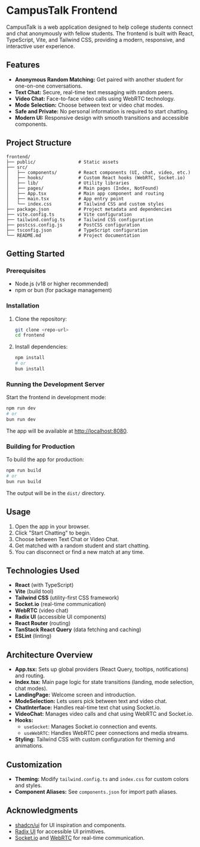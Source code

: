 # CampusTalk Frontend

CampusTalk is a web application designed to help college students connect and chat anonymously with fellow students. The frontend is built with React, TypeScript, Vite, and Tailwind CSS, providing a modern, responsive, and interactive user experience.

## Features

- **Anonymous Random Matching:** Get paired with another student for one-on-one conversations.
- **Text Chat:** Secure, real-time text messaging with random peers.
- **Video Chat:** Face-to-face video calls using WebRTC technology.
- **Mode Selection:** Choose between text or video chat modes.
- **Safe and Private:** No personal information is required to start chatting.
- **Modern UI:** Responsive design with smooth transitions and accessible components.

## Project Structure

```
frontend/
├── public/                # Static assets
├── src/
│   ├── components/        # React components (UI, chat, video, etc.)
│   ├── hooks/             # Custom React hooks (WebRTC, Socket.io)
│   ├── lib/               # Utility libraries
│   ├── pages/             # Main pages (Index, NotFound)
│   ├── App.tsx            # Main app component and routing
│   ├── main.tsx           # App entry point
│   └── index.css          # Tailwind CSS and custom styles
├── package.json           # Project metadata and dependencies
├── vite.config.ts         # Vite configuration
├── tailwind.config.ts     # Tailwind CSS configuration
├── postcss.config.js      # PostCSS configuration
├── tsconfig.json          # TypeScript configuration
└── README.md              # Project documentation
```

## Getting Started

### Prerequisites
- Node.js (v18 or higher recommended)
- npm or bun (for package management)

### Installation
1. Clone the repository:
   ```bash
   git clone <repo-url>
   cd frontend
   ```
2. Install dependencies:
   ```bash
   npm install
   # or
   bun install
   ```

### Running the Development Server
Start the frontend in development mode:
```bash
npm run dev
# or
bun run dev
```
The app will be available at [http://localhost:8080](http://localhost:8080).

### Building for Production
To build the app for production:
```bash
npm run build
# or
bun run build
```
The output will be in the `dist/` directory.

## Usage
1. Open the app in your browser.
2. Click "Start Chatting" to begin.
3. Choose between Text Chat or Video Chat.
4. Get matched with a random student and start chatting.
5. You can disconnect or find a new match at any time.

## Technologies Used
- **React** (with TypeScript)
- **Vite** (build tool)
- **Tailwind CSS** (utility-first CSS framework)
- **Socket.io** (real-time communication)
- **WebRTC** (video chat)
- **Radix UI** (accessible UI components)
- **React Router** (routing)
- **TanStack React Query** (data fetching and caching)
- **ESLint** (linting)

## Architecture Overview
- **App.tsx:** Sets up global providers (React Query, tooltips, notifications) and routing.
- **Index.tsx:** Main page logic for state transitions (landing, mode selection, chat modes).
- **LandingPage:** Welcome screen and introduction.
- **ModeSelection:** Lets users pick between text and video chat.
- **ChatInterface:** Handles real-time text chat using Socket.io.
- **VideoChat:** Manages video calls and chat using WebRTC and Socket.io.
- **Hooks:**
  - `useSocket`: Manages Socket.io connection and events.
  - `useWebRTC`: Handles WebRTC peer connections and media streams.
- **Styling:** Tailwind CSS with custom configuration for theming and animations.

## Customization
- **Theming:** Modify `tailwind.config.ts` and `index.css` for custom colors and styles.
- **Component Aliases:** See `components.json` for import path aliases.

## Acknowledgments
- [shadcn/ui](https://ui.shadcn.com/) for UI inspiration and components.
- [Radix UI](https://www.radix-ui.com/) for accessible UI primitives.
- [Socket.io](https://socket.io/) and [WebRTC](https://webrtc.org/) for real-time communication.
